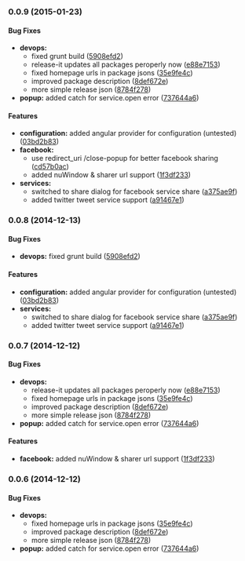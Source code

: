 ### 0.0.9 (2015-01-23)


#### Bug Fixes

* **devops:**
  * fixed grunt build ([5908efd2](https://github.com/electblake/browser-share-links/commit/5908efd24c0467a50320235a3a725b98c4055027))
  * release-it updates all packages peroperly now ([e88e7153](https://github.com/electblake/browser-share-links/commit/e88e7153e86bc399daed3497303e5943d81c540e))
  * fixed homepage urls in package jsons ([35e9fe4c](https://github.com/electblake/browser-share-links/commit/35e9fe4c6e6d54f19a69907e7b47b8c0aeaa9c97))
  * improved package description ([8def672e](https://github.com/electblake/browser-share-links/commit/8def672e53bca18afc6e552a96628b3e729a7009))
  * more simple release json ([8784f278](https://github.com/electblake/browser-share-links/commit/8784f278320534e796d47a5ce27f0e4ce8a7e000))
* **popup:** added catch for service.open error ([737644a6](https://github.com/electblake/browser-share-links/commit/737644a633bb0817aa0d6c5b8803335a63ee8b6d))


#### Features

* **configuration:** added angular provider for configuration (untested) ([03bd2b83](https://github.com/electblake/browser-share-links/commit/03bd2b83a9e3a481b4da469b26c23f435176b46d))
* **facebook:**
  * use redirect_uri /close-popup for better facebook sharing ([cd57b0ac](https://github.com/electblake/browser-share-links/commit/cd57b0acbd0037beba25551f47f9a8769b27271a))
  * added nuWindow & sharer url support ([1f3df233](https://github.com/electblake/browser-share-links/commit/1f3df233f59a9c55f7cfd3aead9966ee073eeda3))
* **services:**
  * switched to share dialog for facebook service share ([a375ae9f](https://github.com/electblake/browser-share-links/commit/a375ae9fc111cd3418f35e7659802c49c739f6e6))
  * added twitter tweet service support ([a91467e1](https://github.com/electblake/browser-share-links/commit/a91467e1b3f2d1a6a516ef4c3a793352e1f23b5f))


### 0.0.8 (2014-12-13)


#### Bug Fixes

* **devops:** fixed grunt build ([5908efd2](https://github.com/electblake/browser-share-links/commit/5908efd24c0467a50320235a3a725b98c4055027))


#### Features

* **configuration:** added angular provider for configuration (untested) ([03bd2b83](https://github.com/electblake/browser-share-links/commit/03bd2b83a9e3a481b4da469b26c23f435176b46d))
* **services:**
  * switched to share dialog for facebook service share ([a375ae9f](https://github.com/electblake/browser-share-links/commit/a375ae9fc111cd3418f35e7659802c49c739f6e6))
  * added twitter tweet service support ([a91467e1](https://github.com/electblake/browser-share-links/commit/a91467e1b3f2d1a6a516ef4c3a793352e1f23b5f))


### 0.0.7 (2014-12-12)


#### Bug Fixes

* **devops:**
  * release-it updates all packages peroperly now ([e88e7153](https://github.com/electblake/browser-share-links/commit/e88e7153e86bc399daed3497303e5943d81c540e))
  * fixed homepage urls in package jsons ([35e9fe4c](https://github.com/electblake/browser-share-links/commit/35e9fe4c6e6d54f19a69907e7b47b8c0aeaa9c97))
  * improved package description ([8def672e](https://github.com/electblake/browser-share-links/commit/8def672e53bca18afc6e552a96628b3e729a7009))
  * more simple release json ([8784f278](https://github.com/electblake/browser-share-links/commit/8784f278320534e796d47a5ce27f0e4ce8a7e000))
* **popup:** added catch for service.open error ([737644a6](https://github.com/electblake/browser-share-links/commit/737644a633bb0817aa0d6c5b8803335a63ee8b6d))


#### Features

* **facebook:** added nuWindow & sharer url support ([1f3df233](https://github.com/electblake/browser-share-links/commit/1f3df233f59a9c55f7cfd3aead9966ee073eeda3))


### 0.0.6 (2014-12-12)


#### Bug Fixes

* **devops:**
  * fixed homepage urls in package jsons ([35e9fe4c](https://github.com/electblake/browser-share-links/commit/35e9fe4c6e6d54f19a69907e7b47b8c0aeaa9c97))
  * improved package description ([8def672e](https://github.com/electblake/browser-share-links/commit/8def672e53bca18afc6e552a96628b3e729a7009))
  * more simple release json ([8784f278](https://github.com/electblake/browser-share-links/commit/8784f278320534e796d47a5ce27f0e4ce8a7e000))
* **popup:** added catch for service.open error ([737644a6](https://github.com/electblake/browser-share-links/commit/737644a633bb0817aa0d6c5b8803335a63ee8b6d))


